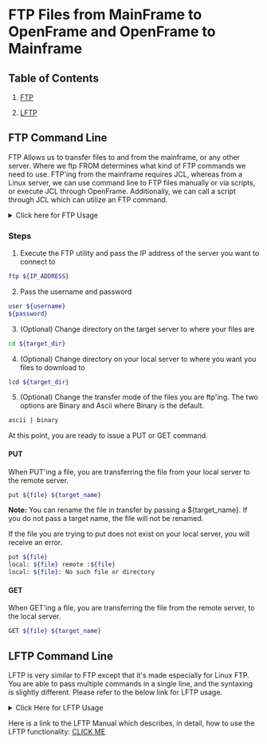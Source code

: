 # FTP Files from MainFrame to OpenFrame and OpenFrame to Mainframe

## Table of Contents

1. [FTP](#ftp-command-line)

2. [LFTP](#lftp-command-line)

## FTP Command Line

FTP Allows us to transfer files to and from the mainframe, or any other server. Where we ftp FROM determines what kind of FTP commands we need to use. FTP'ing from the mainframe requires JCL, whereas from a Linux server, we can use command line to FTP files manually or via scripts, or execute JCL through OpenFrame. Additionally, we can call a script through JCL which can utilize an FTP command.

<details>
	<summary>
		Click here for FTP Usage
	</summary>
	[mkoziel@ofdemo ~]$ ftp -h

	Usage: { ftp | pftp } [-Apinegvtd] [hostname]
	   -A: enable active mode
	   -p: enable passive mode (default for ftp and pftp)
	   -i: turn off prompting during mget
	   -n: inhibit auto-login
	   -e: disable readline support, if present
	   -g: disable filename globbing
	   -m: don't force data channel interface to the same as control channel
	   -v: verbose mode
	   -t: enable packet tracing [nonfunctional]
	   -d: enable debugging
</details>

### Steps

1. Execute the FTP utility and pass the IP address of the server you want to connect to

```bash
ftp ${IP_ADDRESS}
```

2. Pass the username and password
```bash
user ${username}
${password}
```

3. (Optional) Change directory on the target server to where your files are

```bash
cd ${target_dir}
```

4. (Optional) Change directory on your local server to where you want you files to download to

```bash
lcd ${target_dir}
```

5. (Optional) Change the transfer mode of the files you are ftp'ing. The two options are Binary and Ascii where Binary is the default.

```bash
ascii | binary
```

At this point, you are ready to issue a PUT or GET command.

#### PUT

When PUT'ing a file, you are transferring the file from your local server to the remote server. 

```bash
put ${file} ${target_name}
```

**Note:** You can rename the file in transfer by passing a ${target_name}. If you do not pass a target name, the file will not be renamed.

If the file you are trying to put does not exist on your local server, you will receive an error.

```bash
put ${file}
local: ${file} remote :${file}
local: ${file}: No such file or directory
```

#### GET

When GET'ing a file, you are transferring the file from the remote server, to the local server. 

```bash
GET ${file} ${target_name}
```

## LFTP Command Line

LFTP is very similar to FTP except that it's made especially for Linux FTP. You are able to pass multiple commands in a single line, and the syntaxing is slightly different. Please refer to the below link for LFTP usage.

<details>
	<summary>
		Click Here for LFTP Usage
	</summary>
	[mkoziel@ofdemo ~]$ ftp -h

	Usage: { ftp | pftp } [-Apinegvtd] [hostname]
	   -A: enable active mode
	   -p: enable passive mode (default for ftp and pftp)
	   -i: turn off prompting during mget
	   -n: inhibit auto-login
	   -e: disable readline support, if present
	   -g: disable filename globbing
	   -m: don't force data channel interface to the same as control channel
	   -v: verbose mode
	   -t: enable packet tracing [nonfunctional]
	   -d: enable debugging
</details>

Here is a link to the LFTP Manual which describes, in detail, how to use the LFTP functionality:
	[CLICK ME](https://lftp.yar.ru/lftp-man.html)

